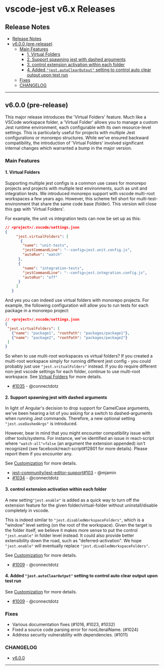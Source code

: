 # vscode-jest v6.x Releases <!-- omit in toc --> 

Release Notes
---
- [Release Notes](#release-notes)
- [v6.0.0 (pre-release)](#v600-pre-release)
  - [Main Features](#main-features)
    - [1. Virtual Folders](#1-virtual-folders)
    - [2. Support spawning jest with dashed arguments](#2-support-spawning-jest-with-dashed-arguments)
    - [3. control extension activation within each folder](#3-control-extension-activation-within-each-folder)
    - [4. Added `"jest.autoClearOutput"` setting to control auto clear output upon test run](#4-added-jestautoclearoutput-setting-to-control-auto-clear-output-upon-test-run)
  - [Fixes](#fixes)
  - [CHANGELOG](#changelog)

---

## v6.0.0 (pre-release)

This major release introduces the 'Virtual Folders' feature. Much like a VSCode workspace folder, a 'Virtual Folder' allows you to manage a custom Jest runtime environment, each configurable with its own resource-level settings. This is particularly useful for projects with multiple Jest configurations or monorepo structures. While we've ensured backward compatibility, the introduction of 'Virtual Folders' involved significant internal changes which warranted a bump in the major version. 

### Main Features
#### 1. Virtual Folders 

Supporting multiple jest configs is a common use cases for monorepo projects and projects with multiple test environments, such as unit and integration tests. We introduced monorepo support with vscode multi-root workspaces a few years ago. However, this scheme fell short for multi-test-environment that share the same code base (folder). This version will close this gap with 'Virtual Folders'.

For example, the unit vs integration tests can now be set up as this:
```json
// <project>/.vscode/settings.json
{
     "jest.virtualFolders": [
       {
        "name": "unit-tests", 
        "jestCommandLine": "--config=jest.unit.config.js", 
        "autoRun": "watch"
      },
      {
        "name": "integration-tests", 
        "jestCommandLine": "--config=jest.integration.config.js", 
        "autoRun": "off"
      }
     ]
   }
```

And yes you can indeed use virtual folders with monorepo projects. For example, the following configuration will allow you to run tests for each package in a monorepo project:
```json
// <project>/.vscode/settings.json 
{
 "jest.virtualFolders": [
   {"name": "package1", "rootPath": "packages/package1"},
   {"name": "package2", "rootPath": "packages/package2"}
 ]
}
```

So when to use multi-root workspaces vs virtual folders? If you created a multi-root workspace simply for running different jest config - you could probably just use `"jest.vritualFolders"` instead. If you do require different non-jest vscode settings for each folder, continue to use multi-root workspace. See [Virtual Folders](README.md#virtualfolders) for more details.


- [#1035](https://github.com/jest-community/vscode-jest/pull/1035) - @connectdotz

#### 2. Support spawning jest with dashed arguments

In light of Angular's decision to drop support for CamelCase arguments, we've been hearing a lot of you asking for a switch to dashed-arguments when running Jest commands. Therefore, a new optional setting `"jest.useDashedArgs"` is introduced.

However, bear in mind that you might encounter compatibility issue with other tools/systems. For instance, we've identified an issue in react-script where `"watch-all"=false` (an argument the extension appended) isn't recognized (see facebook/react-script#12801 for more details). Please report them if you encounter any.

See [Customization](README.md#customization) for more details.


- [jest-community/jest-editor-support#103](https://github.com/jest-community/jest-editor-support/pull/103) - <!-- spellcheck-off-->@mjamin
- [#1034](https://github.com/jest-community/vscode-jest/pull/1034) - @connectdotz

#### 3. control extension activation within each folder
A new setting`"jest.enable"` is added as a quick way to turn off the extension feature for the given folder/virtual-folder without uninstall/disable completely in vscode. 

This is indeed similar to `"jest.disabledWorkspaceFolders"`, which is a "window" level setting (on the root of the workspace). Given the target is the folder itself, we believe it makes more sense to put the control `"jest.enable"` in folder level instead. It could also provide better extensibility down the road, such as "deferred-activation". We hope `"jest.enable"` will eventually replace `"jest.disabledWorkspaceFolders"`.

See [Customization](README.md#customization) for more details.

- [#1009](https://github.com/jest-community/vscode-jest/pull/1009) - @connectdotz

#### 4. Added `"jest.autoClearOutput"` setting to control auto clear output upon test run


See [Customization](README.md#customization) for more details.

- [#1009](https://github.com/jest-community/vscode-jest/pull/1009) - @connectdotz
### Fixes
- Various documentation fixes (#1016, #1023, #1032)
- Fixed a source code parsing error for nonLiteralName. (#1024)
- Address security vulnerability with dependencies. (#1011)

### CHANGELOG 
- [v6.0.0](https://github.com/jest-community/vscode-jest/releases/tag/v6.0.0)
  
---


